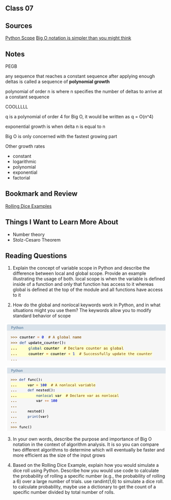 ## Class 07

## Sources
[Python Scope](https://realpython.com/python-scope-legb-rule/)
[Big O notation is simpler than you might think](https://www.youtube.com/watch?v=dNorFNlDbX0)

## Notes

PEGB

any sequence that reaches a constant sequence after applying enough deltas is called a sequence of **polynomial growth**

polynomial of order n is where n specifies the number of deltas to arrive at a constant sequence

COOLLLLL

q is a polynomial of order 4 
for Big O, it would be written as q = O(n^4)

exponential growth is when delta n is equal to n

Big O is only concerned with the fastest growing part

Other growth rates
- constant
- logarithmic
- polynomial
- exponential
- factorial

## Bookmark and Review
[Rolling Dice Examples](https://artofproblemsolving.com/wiki/index.php/Basic_Programming_With_Python#Program_Example_1_3)

## Things I Want to Learn More About
- Number theory
- Stolz-Cesaro Theorem

## Reading Questions
1. Explain the concept of variable scope in Python and describe the difference between local and global scope. Provide an example illustrating the usage of both. local scope is when the variable is defined inside of a function and only that function has access to it whereas global is defined at the top of the module and all functions have access to it

2. How do the global and nonlocal keywords work in Python, and in what situations might you use them? The keywords allow you to modify standard behavior of scope

![global example](<Screenshot 2023-10-07 at 10.12.48 AM-1.png>)

![nonlocal example](image-8.png)

3. In your own words, describe the purpose and importance of Big O notation in the context of algorithm analysis. It is so you can compare two different algorithms to determine which will eventually be faster and more efficient as the size of the input grows

3. Based on the Rolling Dice Example, explain how you would simulate a dice roll using Python. Describe how you would use code to calculate the probability of rolling a specific number (e.g., the probability of rolling a 6) over a large number of trials. use randint(1,6) to simulate a dice roll. to calculate probability, maybe use a dictionary to get the count of a specific number divided by total number of rolls. 
